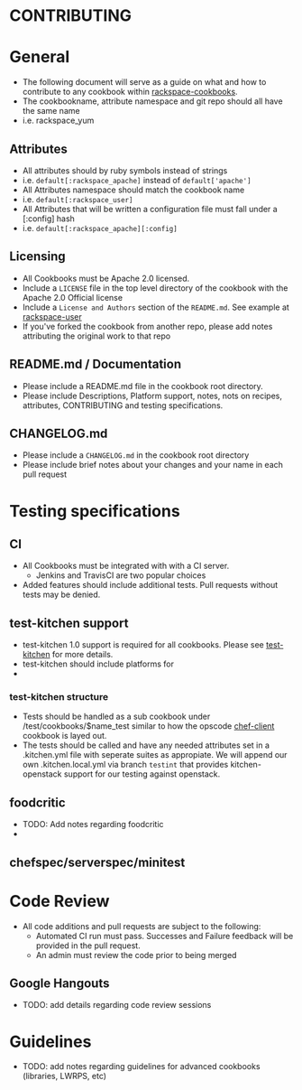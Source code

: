CONTRIBUTING
===========

# General
* The following document will serve as a guide on what and how to contribute to any cookbook within [rackspace-cookbooks](http://github.com/rackspace-cookbooks/).
* The cookbookname, attribute namespace and git repo should all have the same name
 * i.e. rackspace_yum 

## Attributes
* All attributes should by ruby symbols instead of strings
 * i.e. `default[:rackspace_apache]` instead of `default['apache']`
* All Attributes namespace should match the cookbook name
 * i.e. `default[:rackspace_user]`
* All Attributes that will be written a configuration file must fall under a [:config] hash
 * i.e. `default[:rackspace_apache][:config]`


## Licensing
* All Cookbooks must be Apache 2.0 licensed. 
* Include a `LICENSE` file in the top level directory of the cookbook with the Apache 2.0 Official license
* Include a `License and Authors` section of the `README.md`. See example at [rackspace-user](https://github.com/rackspace-cookbooks/rackspace-user)
* If you've forked the cookbook from another repo, please add notes attributing the original work to that repo

## README.md / Documentation
* Please include a README.md file in the cookbook root directory.
* Please include Descriptions, Platform support, notes, nots on recipes, attributes, CONTRIBUTING and testing specifications.

## CHANGELOG.md
* Please include a `CHANGELOG.md` in the cookbook root directory
* Please include brief notes about your changes and your name in each pull request

# Testing specifications

## CI
* All Cookbooks must be integrated with with a CI server.
    * Jenkins and TravisCI are two popular choices
* Added features should include additional tests. Pull requests without tests may be denied.

## test-kitchen support
* test-kitchen 1.0 support is required for all cookbooks. Please see [test-kitchen](https://github.com/opscode/test-kitchen) for more details.
* test-kitchen should include platforms for
* 

### test-kitchen structure
* Tests should be handled as a sub cookbook under /test/cookbooks/$name_test similar to how the opscode [chef-client](https://github.com/rackspace-cookbooks/chef-client) cookbook is layed out. 
* The tests should be called and have any needed attributes set in a .kitchen.yml file with seperate suites as appropiate. We will append our own .kitchen.local.yml via branch `testint` that provides kitchen-openstack support for our testing against openstack.

## foodcritic
* TODO: Add notes regarding foodcritic
* 

## chefspec/serverspec/minitest

# Code Review
* All code additions and pull requests are subject to the following:
    * Automated CI run must pass. Successes and Failure feedback will be provided in the pull request.
    * An admin must review the code prior to being merged 

## Google Hangouts
* TODO: add details regarding code review sessions

# Guidelines
* TODO: add notes regarding guidelines for advanced cookbooks (libraries, LWRPS, etc)

